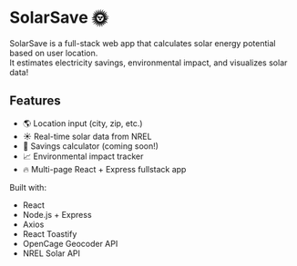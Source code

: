 # SolarSave 🌞

SolarSave is a full-stack web app that calculates solar energy potential based on user location.  
It estimates electricity savings, environmental impact, and visualizes solar data!

## Features
- 🌎 Location input (city, zip, etc.)
- ☀️ Real-time solar data from NREL
- 💸 Savings calculator (coming soon!)
- 📈 Environmental impact tracker
- 🔥 Multi-page React + Express fullstack app

Built with:
- React
- Node.js + Express
- Axios
- React Toastify
- OpenCage Geocoder API
- NREL Solar API

